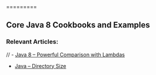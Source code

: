 =========

## Core Java 8 Cookbooks and Examples

### Relevant Articles: 
// - [Java 8 – Powerful Comparison with Lambdas](http://www.baeldung.com/java-8-sort-lambda)
- [Java – Directory Size](http://www.baeldung.com/java-folder-size)
